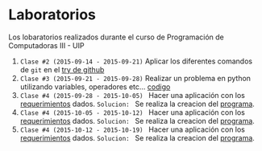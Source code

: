 # Laboratorios
Los lobaratorios realizados durante el curso de Programación de Computadoras III - UIP

1. ```Clase #2 (2015-09-14 - 2015-09-21)``` Aplicar los diferentes comandos de ```git``` en el [try de github](https://try.github.io)
2. ```Clase #3 (2015-09-21 - 2015-09-28)``` Realizar un problema en python utilizando variables, operadores etc... [codigo](https://github.com/jcsena/uip-prog3/blob/master/laboratorios/input.py)
3. ```Clase #4 (2015-09-28 - 2015-10-05) ``` Hacer una aplicación con los [requerimientos](https://github.com/jcsena/uip-prog3/blob/master/laboratorios/3/lab.txt) dados.
```Solucion: ``` Se realiza la creacion del [programa](https://github.com/jcsena/uip-prog3/blob/master/laboratorios/3/lab.py).
4. ```Clase #4 (2015-10-05 - 2015-10-12) ``` Hacer una aplicación con los [requerimientos](https://github.com/jcsena/uip-prog3/blob/master/laboratorios/4/lab.txt) dados.
```Solucion: ``` Se realiza la creacion del [programa](https://github.com/jcsena/uip-prog3/blob/master/laboratorios/4/lab.py).
5. ```Clase #4 (2015-10-12 - 2015-10-19) ``` Hacer una aplicación con los [requerimientos](https://github.com/jcsena/uip-prog3/blob/master/laboratorios/6/lab.txt) dados.
```Solucion: ``` Se realiza la creacion del [programa](https://github.com/jcsena/uip-prog3/blob/master/laboratorios/6/lab.py).
